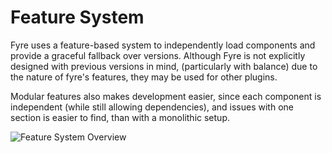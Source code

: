 # Feature System

Fyre uses a feature-based system to independently load components and provide a
graceful fallback over versions. Although Fyre is not explicitly designed with
previous versions in mind, (particularly with balance) due to the nature of
fyre's features, they may be used for other plugins.

Modular features also makes development easier, since each component is
independent (while still allowing dependencies), and issues with one section
is easier to find, than with a monolithic setup.

![Feature System Overview](E:\Development\Gits\fyre\plugin\doc\img\feature-system-overview.drawio.png)
